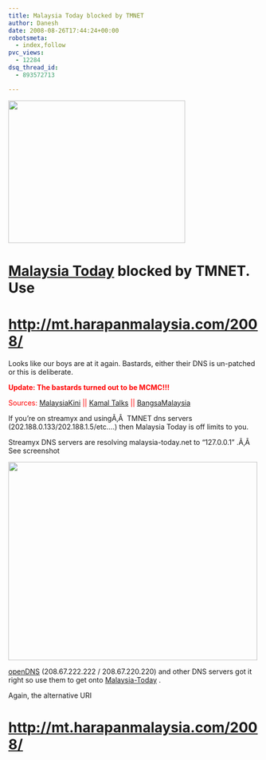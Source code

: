 ```yaml
---
title: Malaysia Today blocked by TMNET
author: Danesh
date: 2008-08-26T17:44:24+00:00
robotsmeta:
  - index,follow
pvc_views:
  - 12284
dsq_thread_id:
  - 893572713

---
```

[<img loading="lazy" class="alignnone size-medium wp-image-854" title="malaysia-today-blocked" src="/wp-content/uploads/2008/08/malaysia-today-blocked.png" alt="" width="355" height="286" />][1]

# [Malaysia Today][2] blocked by TMNET. Use

# <span style="text-decoration: underline;"><span style="text-decoration: underline;"><span style="text-decoration: underline;"><span style="text-decoration: underline;">http://mt.harapanmalaysia.com/2008/</span></span></span></span>

Looks like our boys are at it again. Bastards, either their DNS is un-patched or this is deliberate.

<span style="color: #ff0000;"><strong>Update: The bastards turned out to be MCMC!!!</strong></span>

<span style="color: #ff0000;">Sources: <a href="http://www.malaysiakini.com/news/88683">MalaysiaKini</a> || <a href="http://kamal-talksmalaysia.blogspot.com/2008/08/malaysia-today-blocked-order-from-mcmc.html">Kamal Talks</a> || <a href="http://bangmalaysia.wordpress.com/2008/08/27/malaysia-today-blocked-order-from-mcmc/">BangsaMalaysia</a></span>

If you&#8217;re on streamyx and usingÃ‚Â  TMNET dns servers (202.188.0.133/202.188.1.5/etc&#8230;.) then Malaysia Today is off limits to you.

Streamyx DNS servers are resolving malaysia-today.net to &#8220;127.0.0.1&#8221; .Ã‚Â  See screenshot

[<img loading="lazy" class="alignnone size-medium wp-image-853" title="malaysia-today-blocked-dns" src="/wp-content/uploads/2008/08/malaysia-today-blocked-dns-500x398.png" alt="" width="500" height="398" srcset="/wp-content/uploads/2008/08/malaysia-today-blocked-dns-500x398.png 500w, /wp-content/uploads/2008/08/malaysia-today-blocked-dns.png 752w" sizes="(max-width: 500px) 100vw, 500px" />][3]

[openDNS][4] (208.67.222.222 / 208.67.220.220) and other DNS servers got it right so use them to get onto [Malaysia-Today][2] .

Again, the alternative URI

# <span style="text-decoration: underline;"><span style="text-decoration: underline;">http://mt.harapanmalaysia.com/2008/</span></span>

 [1]: /wp-content/uploads/2008/08/malaysia-today-blocked.png
 [2]: http://www.malaysia-today.net/2008/
 [3]: /wp-content/uploads/2008/08/malaysia-today-blocked-dns.png
 [4]: http://www.opendns.com/